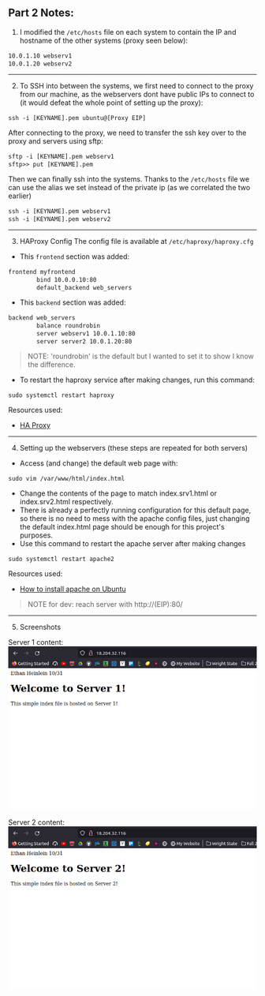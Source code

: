 ## Part 2 Notes:
1. I modified the `/etc/hosts` file on each system to contain the IP and hostname of the other systems (proxy seen below):
```
10.0.1.10 webserv1
10.0.1.20 webserv2
```
---
2. To SSH into between the systems, we first need to connect to the proxy from our machine, as the webservers dont have public IPs to connect to (it would defeat the whole point of setting up the proxy):
```
ssh -i [KEYNAME].pem ubuntu@[Proxy EIP]
```
After connecting to the proxy, we need to transfer the ssh key over to the proxy and servers using sftp:
```
sftp -i [KEYNAME].pem webserv1
sftp>> put [KEYNAME].pem
```
Then we can finally ssh into the systems. Thanks to the `/etc/hosts` file we can use the alias we set instead of the private ip (as we correlated the two earlier)
```
ssh -i [KEYNAME].pem webserv1
ssh -i [KEYNAME].pem webserv2
```
---
3. HAProxy Config
The config file is available at `/etc/haproxy/haproxy.cfg`
- This `frontend` section was added:
```
frontend myfrontend
        bind 10.0.0.10:80
        default_backend web_servers
```

- This `backend` section was added:
```
backend web_servers
        balance roundrobin
        server webserv1 10.0.1.10:80
        server server2 10.0.1.20:80
```

> NOTE: 'roundrobin' is the default but I wanted to set it to show I know the difference.

- To restart the haproxy service after making changes, run this command:
```
sudo systemctl restart haproxy
```

Resources used:
- [HA Proxy](https://www.haproxy.com/blog/the-four-essential-sections-of-an-haproxy-configuration/)
---
4. Setting up the webservers (these steps are repeated for both servers)
- Access (and change) the default web page with:
```
sudo vim /var/www/html/index.html
```
- Change the contents of the page to match index.srv1.html or index.srv2.html respectively.
- There is already a perfectly running configuration for this default page, so there is no need to mess with the apache config files, just changing the default index.html page should be enough for this project's purposes.
- Use this command to restart the apache server after making changes
```
sudo systemctl restart apache2
```

Resources used:
- [How to install apache on Ubuntu](https://www.digitalocean.com/community/tutorials/how-to-install-the-apache-web-server-on-ubuntu-20-04)

> NOTE for dev: reach server with http://(EIP):80/
---
5. Screenshots

Server 1 content:
![server 1 content](server1content.png)

Server 2 content:
![server 2 content](server2content.png)